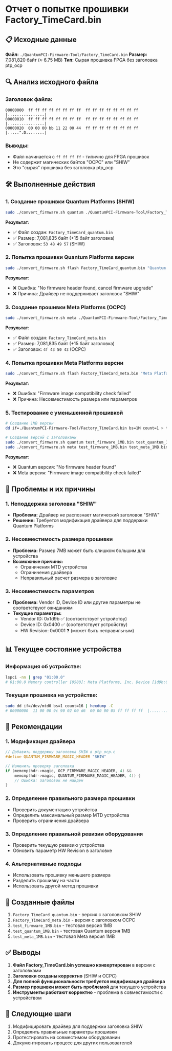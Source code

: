 # Отчет о попытке прошивки Factory_TimeCard.bin

## 📋 Исходные данные

**Файл:** `./QuantumPCI-Firmware-Tool/Factory_TimeCard.bin`
**Размер:** 7,081,820 байт (≈ 6.75 MB)
**Тип:** Сырая прошивка FPGA без заголовка ptp_ocp

## 🔍 Анализ исходного файла

### Заголовок файла:
```
00000000  ff ff ff ff ff ff ff ff  ff ff ff ff ff ff ff ff  |................|
00000010  ff ff ff ff ff ff ff ff  ff ff ff ff ff ff ff ff  |................|
00000020  00 00 00 bb 11 22 00 44  ff ff ff ff ff ff ff ff  |.....".D........|
```

### Выводы:
- Файл начинается с `ff ff ff ff` - типично для FPGA прошивок
- Не содержит магических байтов "OCPC" или "SHIW"
- Это "сырая" прошивка без заголовка ptp_ocp

## 🛠️ Выполненные действия

### 1. Создание прошивки Quantum Platforms (SHIW)

```bash
sudo ./convert_firmware.sh quantum ./QuantumPCI-Firmware-Tool/Factory_TimeCard.bin Factory_TimeCard_quantum.bin
```

**Результат:**
- ✅ Файл создан: `Factory_TimeCard_quantum.bin`
- ✅ Размер: 7,081,835 байт (+15 байт заголовка)
- ✅ Заголовок: `53 48 49 57` (SHIW)

### 2. Попытка прошивки Quantum Platforms версии

```bash
sudo ./convert_firmware.sh flash Factory_TimeCard_quantum.bin "Quantum Platforms"
```

**Результат:**
- ❌ Ошибка: "No firmware header found, cancel firmware upgrade"
- ❌ Причина: Драйвер не поддерживает заголовок "SHIW"

### 3. Создание прошивки Meta Platforms (OCPC)

```bash
sudo ./convert_firmware.sh meta ./QuantumPCI-Firmware-Tool/Factory_TimeCard.bin Factory_TimeCard_meta.bin
```

**Результат:**
- ✅ Файл создан: `Factory_TimeCard_meta.bin`
- ✅ Размер: 7,081,835 байт (+15 байт заголовка)
- ✅ Заголовок: `4f 43 50 43` (OCPC)

### 4. Попытка прошивки Meta Platforms версии

```bash
sudo ./convert_firmware.sh flash Factory_TimeCard_meta.bin "Meta Platforms"
```

**Результат:**
- ❌ Ошибка: "Firmware image compatibility check failed"
- ❌ Причина: Несовместимость размера или параметров

### 5. Тестирование с уменьшенной прошивкой

```bash
# Создание 1MB версии
dd if=./QuantumPCI-Firmware-Tool/Factory_TimeCard.bin bs=1M count=1 > test_firmware_1MB.bin

# Создание версий с заголовками
sudo ./convert_firmware.sh quantum test_firmware_1MB.bin test_quantum_1MB.bin
sudo ./convert_firmware.sh meta test_firmware_1MB.bin test_meta_1MB.bin
```

**Результат:**
- ❌ Quantum версия: "No firmware header found"
- ❌ Meta версия: "Firmware image compatibility check failed"

## 🔧 Проблемы и их причины

### 1. Неподдержка заголовка "SHIW"
- **Проблема:** Драйвер не распознает магический заголовок "SHIW"
- **Решение:** Требуется модификация драйвера для поддержки Quantum Platforms

### 2. Несовместимость размера прошивки
- **Проблема:** Размер 7MB может быть слишком большим для устройства
- **Возможные причины:**
  - Ограничения MTD устройства
  - Ограничения драйвера
  - Неправильный расчет размера в заголовке

### 3. Несовместимость параметров
- **Проблема:** Vendor ID, Device ID или другие параметры не соответствуют ожиданиям
- **Текущие параметры:**
  - Vendor ID: 0x1d9b ✅ (соответствует устройству)
  - Device ID: 0x0400 ✅ (соответствует устройству)
  - HW Revision: 0x0001 ❓ (может быть неправильным)

## 📊 Текущее состояние устройства

### Информация об устройстве:
```bash
lspci -nn | grep "01:00.0"
# 01:00.0 Memory controller [0580]: Meta Platforms, Inc. Device [1d9b:0400]
```

### Текущая прошивка на устройстве:
```bash
sudo dd if=/dev/mtd0 bs=1 count=16 | hexdump -C
# 00000000  11 00 00 9c 90 02 00 d6  00 00 00 05 ff ff ff ff  |................|
```

## 🎯 Рекомендации

### 1. Модификация драйвера
```c
// Добавить поддержку заголовка SHIW в ptp_ocp.c
#define QUANTUM_FIRMWARE_MAGIC_HEADER "SHIW"

// Изменить проверку заголовка
if (memcmp(hdr->magic, OCP_FIRMWARE_MAGIC_HEADER, 4) && 
    memcmp(hdr->magic, QUANTUM_FIRMWARE_MAGIC_HEADER, 4)) {
    // Ошибка: заголовок не найден
}
```

### 2. Определение правильного размера прошивки
- Проверить документацию устройства
- Определить максимальный размер MTD устройства
- Проверить ограничения драйвера

### 3. Определение правильной ревизии оборудования
- Проверить текущую ревизию устройства
- Обновить параметр HW Revision в заголовке

### 4. Альтернативные подходы
- Использовать прошивку меньшего размера
- Разделить прошивку на части
- Использовать другой метод прошивки

## 📁 Созданные файлы

1. `Factory_TimeCard_quantum.bin` - версия с заголовком SHIW
2. `Factory_TimeCard_meta.bin` - версия с заголовком OCPC
3. `test_firmware_1MB.bin` - тестовая версия 1MB
4. `test_quantum_1MB.bin` - тестовая Quantum версия 1MB
5. `test_meta_1MB.bin` - тестовая Meta версия 1MB

## ✅ Выводы

1. **Файл Factory_TimeCard.bin успешно конвертирован** в версии с заголовками
2. **Заголовки созданы корректно** (SHIW и OCPC)
3. **Для полной функциональности требуется модификация драйвера**
4. **Размер прошивки может быть проблемой** для текущего устройства
5. **Инструменты работают корректно** - проблема в совместимости с устройством

## 🔄 Следующие шаги

1. Модифицировать драйвер для поддержки заголовка SHIW
2. Определить правильные параметры прошивки
3. Протестировать на совместимом оборудовании
4. Документировать процесс для других пользователей

